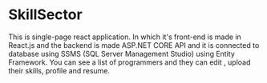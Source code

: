 # SkillSector
This is single-page react application. In which it's front-end is made in React.js and the backend is made ASP.NET CORE API and it is connected to database using SSMS (SQL Server Management Studio) using Entity Framework. You can see a list of programmers and they can edit , upload their skills, profile and resume.
